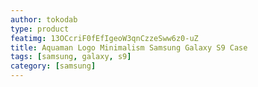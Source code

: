 ```yaml
---
author: tokodab
type: product
featimg: 13OCcriF0fEfIgeoW3qnCzzeSww6z0-uZ
title: Aquaman Logo Minimalism Samsung Galaxy S9 Case
tags: [samsung, galaxy, s9]
category: [samsung]
---
```

